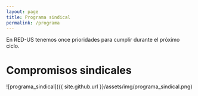 ```yaml
---
layout: page
title: Programa sindical
permalink: /programa
---
```



En RED-US tenemos once prioridades para cumplir durante el próximo ciclo.

# Compromisos sindicales

![programa_sindical]({{ site.github.url }}/assets/img/programa_sindical.png)
